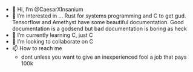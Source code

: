 - 👋 Hi, I’m @CaesarXInsanium
- 👀 I’m interested in ... Rust for systems programming and C to get gud.
Tensorflow and Amethyst have some beautiful documentation. Good documentation is a godsend but bad documentation is boring as heck
- 🌱 I’m currently learning C, just C
- 💞️ I’m looking to collaborate on C
- 📫 How to reach me 
  - dont unless you want to give an inexperienced fool a job that pays 100k
<!---
CaesarXInsanium/CaesarXInsanium is a ✨ special ✨ repository because its `README.md` (this file) appears on your GitHub profile.
You can click the Preview link to take a look at your changes.
--->
